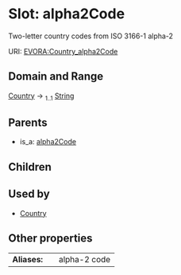 
# Slot: alpha2Code

Two-letter country codes from ISO 3166-1 alpha-2

URI: [EVORA:Country_alpha2Code](https://evora-project.eu/Country_alpha2Code)


## Domain and Range

[Country](Country.md) &#8594;  <sub>1..1</sub> [String](types/String.md)

## Parents

 *  is_a: [alpha2Code](alpha2Code.md)

## Children


## Used by

 * [Country](Country.md)

## Other properties

|  |  |  |
| --- | --- | --- |
| **Aliases:** | | alpha-2 code |